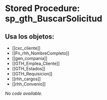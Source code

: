 # Stored Procedure: sp_gth_BuscarSolicitud

## Usa los objetos:
- [[cxc_cliente]]
- [[Fn_rhh_NombreCompleto]]
- [[gen_compania]]
- [[GTH_Emplea_Cliente]]
- [[GTH_Estados]]
- [[GTH_Requisicion]]
- [[rhh_cargos]]
- [[rhh_Convenio]]

*No code available.*
